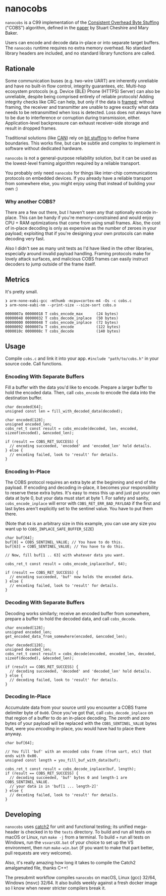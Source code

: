# nanocobs

`nanocobs` is a C99 implementation of the [Consistent Overhead Byte Stuffing](https://en.wikipedia.org/wiki/Consistent_Overhead_Byte_Stuffing) ("COBS") algorithm, defined in the [paper](http://www.stuartcheshire.org/papers/COBSforToN.pdf) by Stuart Cheshire and Mary Baker.

Users can encode and decode data in-place or into separate target buffers. The `nanocobs` runtime requires no extra memory overhead. No standard library headers are included, and no standard library functions are called.

## Rationale

Some communication buses (e.g. two-wire UART) are inherently unreliable and have no built-in flow control, integrity guarantees, etc. Multi-hop ecosystem protocols (e.g. Device (BLE) Phone (HTTPS) Server) can also be unreliable, despite being comprised entirely of reliable protocols! Adding integrity checks like CRC can help, but only if the data is [framed](https://en.wikipedia.org/wiki/Frame_(networking)); without framing, the receiver and transmitter are unable to agree exactly what data needs to be retransmitted when loss is detected. Loss does not always have to be due to interference or corruption during transmission, either. Application-level backpressure can exhaust receiver-side storage and result in dropped frames.

Traditional solutions (like [CAN](https://en.wikipedia.org/wiki/CAN_bus)) rely on [bit stuffing](https://en.wikipedia.org/wiki/Bit_stuffing) to define frame boundaries. This works fine, but can be subtle and complex to implement in software without dedicated hardware.

`nanocobs` is not a general-purpose reliability solution, but it can be used as the lowest-level framing algorithm required by a reliable transport.

You probably only need `nanocobs` for things like inter-chip communications protocols on embedded devices. If you already have a reliable transport from somewhere else, you might enjoy using that instead of building your own :)

### Why another COBS?

There are a few out there, but I haven't seen any that optionally encode in-place. This can be handy if you're memory-constrained and would enjoy CPU + RAM optimizations that come from using small frames. Also, the cost of in-place decoding is only as expensive as the number of zeroes in your payload; exploiting that if you're designing your own protocols can make decoding very fast.

Also I didn't see as many unit tests as I'd have liked in the other libraries, especially around invalid payload handling. Framing protocols make for lovely attack surfaces, and malicious COBS frames can easily instruct decoders to jump outside of the frame itself.

## Metrics

It's pretty small.
```
❯ arm-none-eabi-gcc -mthumb -mcpu=cortex-m4 -Os -c cobs.c
❯ arm-none-eabi-nm --print-size --size-sort cobs.o

0000007a 00000018 T cobs_encode_max      (24 bytes)
00000048 00000032 T cobs_decode_inplace  (50 bytes)
00000000 00000048 T cobs_encode_inplace  (72 bytes)
00000092 0000007a T cobs_encode          (122 bytes)
0000010c 0000008c T cobs_decode          (140 bytes)
```

## Usage

Compile `cobs.c` and link it into your app. `#include "path/to/cobs.h"` in your source code. Call functions.

### Encoding With Separate Buffers

Fill a buffer with the data you'd like to encode. Prepare a larger buffer to hold the encoded data. Then, call `cobs_encode` to encode the data into the destination buffer.

```
char decoded[64];
unsigned const len = fill_with_decoded_data(decoded);

char encoded[128];
unsigned encoded_len;
cobs_ret_t const result = cobs_encode(decoded, len, encoded, sizeof(encoded), &encoded_len);

if (result == COBS_RET_SUCCESS) {
  // encoding succeeded, 'encoded' and 'encoded_len' hold details.
} else {
  // encoding failed, look to 'result' for details.
}
```

### Encoding In-Place

The COBS protocol requires an extra byte at the beginning and end of the payload. If encoding and decoding in-place, it becomes your responsibility to reserve these extra bytes. It's easy to mess this up and just put your own data at byte 0, but your data must start at byte 1. For safety and sanity, `cobs_encode_inplace` will error with `COBS_RET_ERR_BAD_PAYLOAD` if the first and last bytes aren't explicitly set to the sentinel value. You have to put them there.

(Note that `64` is an arbitrary size in this example, you can use any size you want up to `COBS_INPLACE_SAFE_BUFFER_SIZE`)

```
char buf[64];
buf[0] = COBS_SENTINEL_VALUE; // You have to do this.
buf[63] = COBS_SENTINEL_VALUE; // You have to do this.

// Now, fill buf[1 .. 63] with whatever data you want.

cobs_ret_t const result = cobs_encode_inplace(buf, 64);

if (result == COBS_RET_SUCCESS) {
  // encoding succeeded, 'buf' now holds the encoded data.
} else {
  // encoding failed, look to 'result' for details.
}
```
### Decoding With Separate Buffers

Decoding works similarly; receive an encoded buffer from somewhere, prepare a buffer to hold the decoded data, and call `cobs_decode`.
```
char encoded[128];
unsigned encoded_len;
get_encoded_data_from_somewhere(encoded, &encoded_len);

char decoded[128];
unsigned decoded_len;
cobs_ret_t const result = cobs_decode(encoded, encoded_len, decoded, sizeof(decoded), &decoded_len);

if (result == COBS_RET_SUCCESS) {
  // decoding succeeded, 'decoded' and 'decoded_len' hold details.
} else {
  // decoding failed, look to 'result' for details.
}
```

### Decoding In-Place

Accumulate data from your source until you encounter a COBS frame delimiter byte of `0x00`. Once you've got that, call `cobs_decode_inplace` on that region of a buffer to do an in-place decoding. The zeroth and zero bytes of your payload will be replaced with the `COBS_SENTINEL_VALUE` bytes that, were you _encoding_ in-place, you would have had to place there anyway.

```
char buf[64];

// You fill 'buf' with an encoded cobs frame (from uart, etc) that ends with 0x00.
unsigned const length = you_fill_buf_with_data(buf);

cobs_ret_t const result = cobs_decode_inplace(buf, length);
if (result == COBS_RET_SUCCESS) {
  // decoding succeeded, 'buf' bytes 0 and length-1 are COBS_SENTINEL_VALUE.
  // your data is in 'buf[1 ... length-2]'
} else {
  // decoding failed, look to 'result' for details.
}
```
## Developing

`nanocobs` uses [catch2](https://github.com/catchorg/Catch2) for unit and functional testing; its unified mega-header is checked in to the `tests` directory. To build and run all tests on macOS or Linux, run `make -j` from a terminal. To build + run all tests on Windows, run the `vsvarsXX.bat` of your choice to set up the VS environment, then run `make-win.bat` (if you want to make that part better, pull requests are very welcome).

Also, it's really amazing how long it takes to compile the Catch2 amalgamated file, thanks C++!

The presubmit workflow compiles `nanocobs` on macOS, Linux (gcc) 32/64, Windows (msvc) 32/64. It also builds weekly against a fresh docker image so I know when newer stricter compilers break it.
